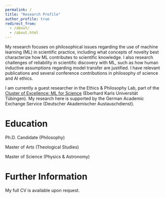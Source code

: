 ```yaml
---
permalink: /
title: "Research Profile"
author_profile: true
redirect_from: 
  - /about/
  - /about.html
---
```


My research focuses on philosophical issues regarding the use of machine learning (ML) in scientific practice, including what concepts of novelty best characterize how ML contributes to scientific knowledge. I also research challenges of reliability in scientific discovery with ML, such as how human inductive assumptions regarding model transfer are justified. I have relevant publications and several conference contributions in philosophy of science and AI ethics.

I am currently a guest researcher in the Ethics & Philosophy Lab, part of the [Cluster of Excellence: ML for Science](https://uni-tuebingen.de/en/research/core-research/cluster-of-excellence-machine-learning/research/research/cluster-research-groups/ethics-philosophy-lab/overview/) (Eberhard Karls Universität Tübingen). My research here is supported by the German Academic Exchange Service (Deutscher Akademischer Austauschdienst). 


Education
======
Ph.D. Candidate (Philosophy)

Master of Arts (Theological Studies)

Master of Science (Physics & Astronomy)

Further Information
======
My full CV is available upon request. 

